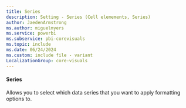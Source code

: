 ```yaml
---
title: Series
description: Setting - Series (Cell elemements, Series)
author: JaedenArmstrong
ms.author: miguelmyers
ms.service: powerbi
ms.subservice: pbi-corevisuals
ms.topic: include
ms.date: 06/24/2024
ms.custom: include file - variant
LocalizationGroup: core-visuals
---
```

#### Series

Allows you to select which data series that you want to apply formatting options to.
